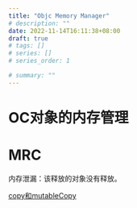```yaml
---
title: "Objc Memory Manager"
# description: ""
date: 2022-11-14T16:11:38+08:00
draft: true
# tags: []
# series: []
# series_order: 1

# summary: ""
---
```

# OC对象的内存管理

# MRC

内存泄漏：该释放的对象没有释放。

[copy和mutableCopy](copy%E5%92%8CmutableCopy%20f091420c2401458c861f55a643afc306.md)